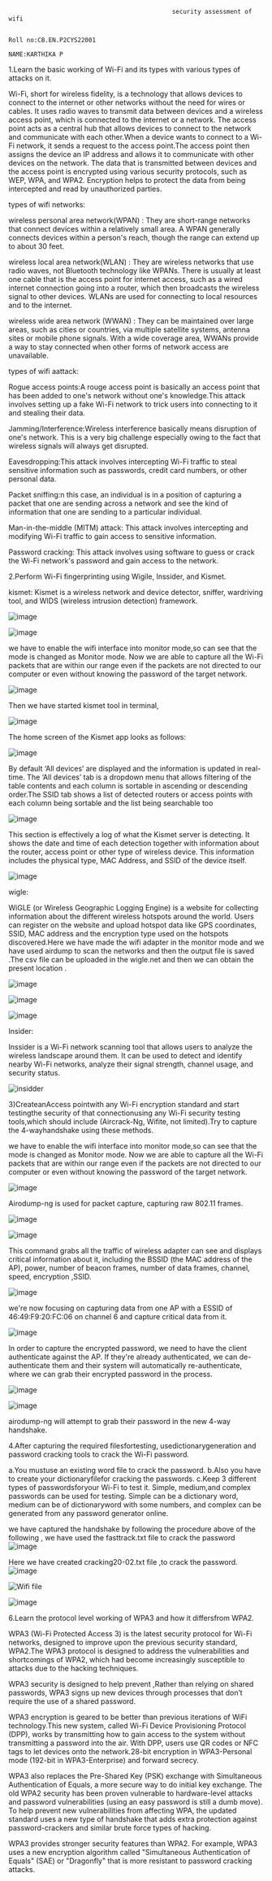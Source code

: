 
                                                 security assessment of wifi
  
                                                                                                                             Roll no:CB.EN.P2CYS22001
                                                                                                                             NAME:KARTHIKA P

1.Learn the basic working of Wi-Fi and its types with various types of attacks on it. 

Wi-Fi, short for wireless fidelity, is a technology that allows devices to connect to the internet or other networks without the need for wires or cables.
It uses radio waves to transmit data between devices and a wireless access point, which is connected to the internet or a network. 
The access point acts as a central hub that allows devices to connect to the network and communicate with each other.When a device wants to connect to a Wi-Fi network, 
it sends a request to the access point.The access point then assigns the device an IP address and allows it to communicate with other devices on the network.
The data that is transmitted between devices and the access point is encrypted using various security protocols, such as WEP, WPA, and WPA2. Encryption helps to protect the data from being intercepted
and read by unauthorized parties.

types of wifi networks:

wireless personal area network(WPAN) : They are short-range networks that connect devices within a relatively small area. A WPAN generally connects devices within a person's reach,
though the range can extend up to about 30 feet.

wireless local area network(WLAN) : They are wireless networks that use radio waves, not Bluetooth technology like WPANs. There is usually at least one cable that is the access point for internet access, such as a wired internet connection going into a router, 
which then broadcasts the wireless signal to other devices. WLANs are used for connecting to local resources and to the internet. 

wireless wide area network (WWAN) : They can be maintained over large areas, such as cities or countries, via multiple satellite systems, antenna sites or mobile phone signals. With a wide coverage area, WWANs provide a way to stay 
connected when other forms of network access are unavailable.

types of wifi aattack:

Rogue access points:A rouge access point is basically an access point that has been added to one's network without one's knowledge.This attack involves setting up a fake Wi-Fi network to trick users into connecting to it and stealing their data.

Jamming/Interference:Wireless interference basically means disruption of one's network. This is a very big challenge especially owing to the fact that wireless signals will always get disrupted.

Eavesdropping:This attack involves intercepting Wi-Fi traffic to steal sensitive information such as passwords, credit card numbers, or other personal data.

Packet sniffing:n this case, an individual is in a position of capturing a packet that one are sending across a network and see the kind of information that one are sending to a particular individual.

Man-in-the-middle (MITM) attack: This attack involves intercepting and modifying Wi-Fi traffic to gain access to sensitive information.

Password cracking: This attack involves using software to guess or crack the Wi-Fi network's password and gain access to the network.

2.Perform Wi-Fi fingerprinting using Wigile, Inssider, and Kismet.

kismet:
Kismet is a wireless network and device detector, sniffer, wardriving tool, and WIDS (wireless intrusion detection) framework.

![image](https://user-images.githubusercontent.com/122804908/230723673-61ee87ec-8abb-4933-ab34-d76f65cc1608.png)

![image](https://user-images.githubusercontent.com/122804908/230723684-875b120a-d623-435b-9aec-6a57c9e4b379.png)

we have to enable the wifi interface into monitor mode,so  can see that the mode is changed as Monitor mode. Now we are able to capture all the Wi-Fi packets that are within our range 
even if the packets are not directed to our computer or even without knowing the password of the target network.

![image](https://user-images.githubusercontent.com/122804908/230723869-de67b0dd-eeac-4f0b-b66b-81ed3fbafbb2.png)

Then we have started kismet tool in terminal,

![image](https://user-images.githubusercontent.com/122804908/230724024-1f76a5ef-6e6d-4d81-8f99-73fd8986b3db.png)

The home screen of the Kismet app looks as follows:

![image](https://user-images.githubusercontent.com/122804908/230724132-491893dd-33ff-4785-a7f4-289c7cf98e25.png)

By default ‘All devices’ are displayed and the information is updated in real-time. The ‘All devices’ tab is a dropdown menu that allows filtering of the table contents and each column is sortable 
in ascending or descending order.The SSID tab shows a list of detected routers or access points with each column being sortable and the list being searchable too

![image](https://user-images.githubusercontent.com/122804908/230724338-29a2d2cd-60e2-45ca-8093-25cb650c2ce9.png)

This section is effectively a log of what the Kismet server is detecting. It shows the date and time of each detection together with information about the router, access point or other type of wireless device. 
This information includes the physical type, MAC Address, and SSID of the device itself.

![image](https://user-images.githubusercontent.com/122804908/230724385-f4b0db9c-b936-49f5-b9cc-e33257cb77ec.png)

wigle:

WiGLE (or Wireless Geographic Logging Engine) is a website for collecting information about the different wireless hotspots around the world. Users can register on the website and upload hotspot data like GPS coordinates,
SSID, MAC address and the encryption type used on the hotspots discovered.Here we have made the wifi adapter in the monitor mode and we have used airdump to scan the networks and then the output file is saved .The csv file can be uploaded in the wigle.net and then we can obtain the present location .

![image](https://user-images.githubusercontent.com/122804908/230724589-5f8c2e80-c909-4864-a0d6-827f897dab6f.png)

![image](https://user-images.githubusercontent.com/122804908/230724678-ae98b800-adbd-42f0-9f47-528fb7dc90dd.png)

![image](https://user-images.githubusercontent.com/122804908/230724730-59538a2d-1595-47a9-973b-a14c59481060.png)

Insider:

Inssider is a Wi-Fi network scanning tool that allows users to analyze the wireless landscape around them. It can be used to detect and identify nearby Wi-Fi networks, analyze their signal strength, channel usage, and security status.

![insidder](https://user-images.githubusercontent.com/122804908/230734461-8355cfc5-e81a-4685-b58d-7873adcaaee5.jpg)


3)CreateanAccess pointwith any Wi-Fi encryption standard and start testingthe security of that connectionusing any Wi-Fi security testing tools,which should include (Aircrack-Ng, Wifite, not limited).Try to capture the 4-wayhandshake using these methods.

we have to enable the wifi interface into monitor mode,so  can see that the mode is changed as Monitor mode. Now we are able to capture all the Wi-Fi packets that are within our range 
even if the packets are not directed to our computer or even without knowing the password of the target network.

![image](https://user-images.githubusercontent.com/122804908/230724891-bda19099-8d7d-457c-9157-1eb2179dc6be.png)

Airodump-ng is used for packet capture, capturing raw 802.11 frames. 

![image](https://user-images.githubusercontent.com/122804908/230725133-fbec0637-ebf6-49d5-a5ee-9b47bbca3b2b.png)

![image](https://user-images.githubusercontent.com/122804908/230725323-360232f5-4157-490b-9fcd-8cd24cb27fee.png)

This command grabs all the traffic of wireless adapter can see and displays critical information about it, including the BSSID (the MAC address of the AP), power, number of beacon frames, number of data frames, channel, speed, encryption ,SSID.

![image](https://user-images.githubusercontent.com/122804908/230725442-e2b85ce7-cc2e-47c3-91bb-ebf822b88cb0.png)

we're now focusing on capturing data from one AP with a ESSID of 46:49:F9:20:FC:06  on channel 6 and capture critical data from it.

![image](https://user-images.githubusercontent.com/122804908/230725727-951e8d20-5c44-4d00-802b-45caead8691c.png)

In order to capture the encrypted password, we need to have the client authenticate against the AP. If they're already authenticated, we can de-authenticate them  and their system will automatically re-authenticate, where we can grab their encrypted password in the process.

![image](https://user-images.githubusercontent.com/122804908/230726160-a5aa9171-c15c-4917-8dc1-d5ec2244a510.png)

![image](https://user-images.githubusercontent.com/122804908/230726187-bfa71608-d1fb-4111-8716-39222abcfa71.png)

airodump-ng will attempt to grab their password in the new 4-way handshake.

4.After capturing the required filesfortesting, usedictionarygeneration and password cracking tools to crack the Wi-Fi password. 

a.You mustuse an existing word file to crack the password.
b.Also you have to create your dictionaryfilefor cracking the passwords.
c.Keep 3 different types of passwordsforyour Wi-Fi to test it. Simple, medium,and complex passwords can be used for testing. Simple can be a dictionary word, medium can be of dictionaryword with some numbers, and complex can be generated from any password generator online. 

we have captured the handshake by following the procedure above of the following , we have used the fasttrack.txt file to crack the password 
![image](https://user-images.githubusercontent.com/122804908/230729853-df049dc2-1bce-4bcb-9ded-12f9f82011d5.png)

Here we have created cracking20-02.txt file ,to crack the password. 
![image](https://user-images.githubusercontent.com/122804908/230729862-e9057f82-1d12-4d87-86ec-79c689aec93e.png)

![Wifi file](https://user-images.githubusercontent.com/122804908/230730888-550d9cbc-44c5-4914-8101-257fcf29aadc.jpg)

![image](https://user-images.githubusercontent.com/122804908/230729881-42ceb39a-8725-4bcc-9c9b-bfeef5b76b56.png)


6.Learn the protocol level working of WPA3 and how it differsfrom WPA2.

WPA3 (Wi-Fi Protected Access 3) is the latest security protocol for Wi-Fi networks, designed to improve upon the previous security standard, WPA2.The WPA3 protocol is designed to address the vulnerabilities and shortcomings of WPA2, which had become increasingly susceptible to attacks due to the hacking techniques.

WPA3 security is designed to help prevent ,Rather than relying on shared passwords, WPA3 signs up new devices through processes that don’t require the use of a shared password.

WPA3 encryption is geared to be better than previous iterations of WiFi technology.This new system, called Wi-Fi Device Provisioning Protocol (DPP), works by transmitting how to gain access to the system without transmitting a password into the air. With DPP, users use QR codes or NFC tags to let devices onto the network.28-bit encryption in WPA3-Personal mode (192-bit in WPA3-Enterprise) and forward secrecy. 

WPA3 also replaces the Pre-Shared Key (PSK) exchange with Simultaneous Authentication of Equals, a more secure way to do initial key exchange.
The old WPA2 security has been proven vulnerable to hardware-level attacks and password vulnerabilities (using an easy password is still a dumb move). To help prevent new vulnerabilities from affecting WPA, the updated standard uses a new type of handshake that adds extra protection against password-crackers and similar brute force types of hacking.

WPA3 provides stronger security features than WPA2. For example, WPA3 uses a new encryption algorithm called "Simultaneous Authentication of Equals" (SAE) or "Dragonfly" that is more resistant to password cracking attacks.
